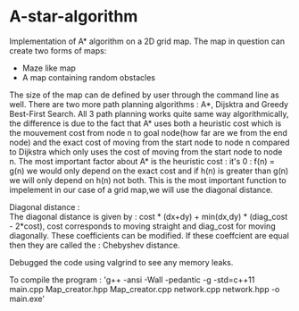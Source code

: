 # A-star-algorithm 

Implementation of A* algorithm on a 2D grid map. The map in question can create two forms of maps: 
* Maze like map 
* A map containing random obstacles 

The size of the map can de defined by user through the command line as well. 
There are two more path planning algorithms : A*, Dijsktra and Greedy Best-First Search. All 3 path planning works quite same way algorithmically, the difference is due to the fact that A* uses both a heuristic cost which is the mouvement cost from node n to goal node(how far are we from the end node) and the exact cost of moving from the start node to node n compared to Dijkstra which only uses the cost of moving from the start node to node n. 
The most important factor about A* is the heuristic cost : it's 0 : f(n) = g(n) we would only depend on the exact cost and if h(n) is greater than g(n) we will only depend on h(n) not both. This is the most important function to impelement in our case of a grid map,we will use the diagonal distance. 

Diagonal distance :         
The diagonal distance is given by : cost * (dx+dy) + min(dx,dy) * (diag_cost - 2*cost), cost corresponds to moving straight and diag_cost for moving diagonally. These coefficients can be modified. If these coeffcient are equal then they are called the : Chebyshev distance.

Debugged the code using valgrind to see any memory leaks.

To compile the program : 'g++ -ansi -Wall -pedantic -g -std=c++11 main.cpp Map_creator.hpp Map_creator.cpp network.cpp network.hpp -o main.exe'





